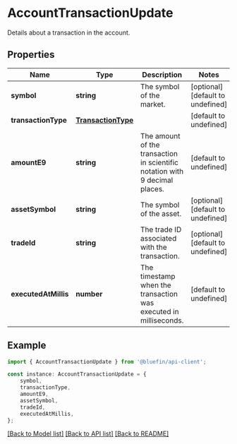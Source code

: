 # AccountTransactionUpdate

Details about a transaction in the account.

## Properties

Name | Type | Description | Notes
------------ | ------------- | ------------- | -------------
**symbol** | **string** | The symbol of the market. | [optional] [default to undefined]
**transactionType** | [**TransactionType**](TransactionType.md) |  | [default to undefined]
**amountE9** | **string** | The amount of the transaction in scientific notation with 9 decimal places. | [default to undefined]
**assetSymbol** | **string** | The symbol of the asset. | [optional] [default to undefined]
**tradeId** | **string** | The trade ID associated with the transaction. | [optional] [default to undefined]
**executedAtMillis** | **number** | The timestamp when the transaction was executed in milliseconds. | [default to undefined]

## Example

```typescript
import { AccountTransactionUpdate } from '@bluefin/api-client';

const instance: AccountTransactionUpdate = {
    symbol,
    transactionType,
    amountE9,
    assetSymbol,
    tradeId,
    executedAtMillis,
};
```

[[Back to Model list]](../README.md#documentation-for-models) [[Back to API list]](../README.md#documentation-for-api-endpoints) [[Back to README]](../README.md)
